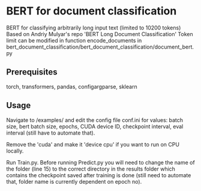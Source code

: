 # BERT for document classification

BERT for classifying arbitrarily long input text (limited to 10200 tokens) 
Based on Andriy Mulyar's repo 'BERT Long Document Classification'
Token limit can be modified in function encode_documents in bert_document_classification/bert_document_classification/document_bert.py 
## Prerequisites

torch, transformers, pandas, configargparse, sklearn

## Usage

Navigate to /examples/ and edit the config file conf.ini for values: batch size, bert batch size, epochs, CUDA device ID, checkpoint interval, eval interval (still have to automate that). 

Remove the 'cuda' and make it 'device cpu' if you want to run on CPU locally.

Run Train.py. Before running Predict.py you will need to change the name of the folder (line 15) to the correct directory in the results folder which contains the checkpoint saved after training is done (still need to automate that, folder name is currently dependent on epoch no).

